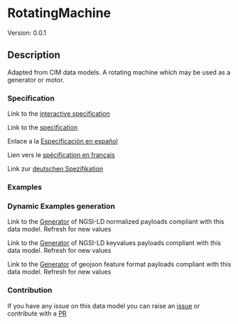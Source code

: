 # RotatingMachine
Version: 0.0.1

## Description 

Adapted from CIM data models. A rotating machine which may be used as a generator or motor.
### Specification

Link to the [interactive specification](https://swagger.lab.fiware.org/?url=https://smart-data-models.github.io/dataModel.EnergyCIM/RotatingMachine/swagger.yaml)

Link to the [specification](https://github.com/smart-data-models/dataModel.EnergyCIM/blob/master/RotatingMachine/doc/spec.md)

Enlace a la [Especificación en español](https://github.com/smart-data-models/dataModel.EnergyCIM/blob/master/RotatingMachine/doc/spec_ES.md)

Lien vers le [spécification en français](https://github.com/smart-data-models/dataModel.EnergyCIM/blob/master/RotatingMachine/doc/spec_FR.md)

Link zur [deutschen Spezifikation](https://github.com/smart-data-models/dataModel.EnergyCIM/blob/master/RotatingMachine/doc/spec_DE.md)
### Examples
### Dynamic Examples generation

Link to the [Generator](https://smartdatamodels.org/extra/ngsi-ld_generator.php?schemaUrl=https://raw.githubusercontent.com/smart-data-models/dataModel.EnergyCIM/master/RotatingMachine/schema.json&email=info@smartdatamodels.org) of NGSI-LD normalized payloads compliant with this data model. Refresh for new values

Link to the [Generator](https://smartdatamodels.org/extra/ngsi-ld_generator_keyvalues.php?schemaUrl=https://raw.githubusercontent.com/smart-data-models/dataModel.EnergyCIM/master/RotatingMachine/schema.json&email=info@smartdatamodels.org) of NGSI-LD keyvalues payloads compliant with this data model. Refresh for new values

Link to the [Generator](https://smartdatamodels.org/extra/geojson_features_generator.php?schemaUrl=https://raw.githubusercontent.com/smart-data-models/dataModel.EnergyCIM/master/RotatingMachine/schema.json&email=info@smartdatamodels.org) of geojson feature format payloads compliant with this data model. Refresh for new values
### Contribution

 If you have any issue on this data model you can raise an [issue](https://github.com/smart-data-models/dataModel.EnergyCIM/issues)  or contribute with a [PR](https://github.com/smart-data-models/dataModel.EnergyCIM/pulls)